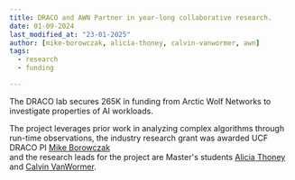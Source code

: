 ```yaml
---
title: DRACO and AWN Partner in year-long collaborative research.
date: 01-09-2024
last_modified_at: "23-01-2025"
author: [mike-borowczak, alicia-thoney, calvin-vanwormer, awn]
tags:
  - research
  - funding

---
```


<!-- excerpt start -->
The DRACO lab secures 265K in funding from Arctic Wolf Networks to investigate properties of AI workloads.
<!-- excerpt end -->

The project leverages prior work in analyzing complex algorithms through run-time observations, the industry research grant was awarded UCF DRACO PI [Mike Borowczak](/members/mike-borowczak.html)  
and  the research leads for the project are Master's students [Alicia Thoney](/members/alicia-thoney.html) and [Calvin VanWormer](/members/calvin-vanwormer.html).
